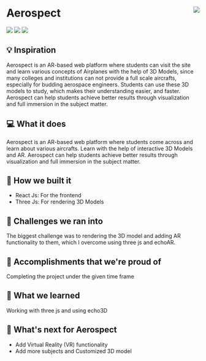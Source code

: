 # Aerospect <img src="https://i.ibb.co/vH4d63L/Aerospect-logo.png" align="right">

![](https://img.shields.io/github/forks/Harshal0902/Aerospect?color=green&style=for-the-badge)
![](https://img.shields.io/github/stars/Harshal0902/Aerospect?color=silver&style=for-the-badge)
![](https://img.shields.io/github/license/Harshal0902/Aerospect?color=yellow&style=for-the-badge)

## 💡 Inspiration
Aerospect is an AR-based web platform where students can visit the site and learn various concepts of Airplanes with the help of 3D Models, since many colleges and institutions can not provide a full scale aircrafts, especially for budding aerospace engineers. Students can use these 3D models to study, which makes their understanding easier, and faster. Aerospect can help students achieve better results through visualization and full immersion in the subject matter.

## 💻 What it does

Aerospect is an AR-based web platform where students come across and learn about various aircrafts. Learn with the help of interactive 3D Models and AR. Aerospect can help students achieve better results through visualization and full immersion in the subject matter.

## 🔨 How we built it

- React Js: For the frontend
- Three Js: For rendering 3D Models


## 🧠 Challenges we ran into

The biggest challenge was to rendering the 3D model and adding AR functionality to them, which I overcome using three js and echoAR.

## 🏅 Accomplishments that we're proud of

Completing the project under the given time frame

## 📖 What we learned

Working with three js and using echo3D

## 🚀 What's next for Aerospect

- Add Virtual Reality (VR) functionality
- Add more subjects and Customized 3D model
